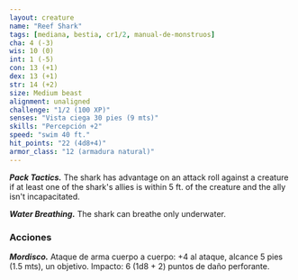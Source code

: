 ```yaml
---
layout: creature
name: "Reef Shark"
tags: [mediana, bestia, cr1/2, manual-de-monstruos]
cha: 4 (-3)
wis: 10 (0)
int: 1 (-5)
con: 13 (+1)
dex: 13 (+1)
str: 14 (+2)
size: Medium beast
alignment: unaligned
challenge: "1/2 (100 XP)"
senses: "Vista ciega 30 pies (9 mts)"
skills: "Percepción +2"
speed: "swim 40 ft."
hit_points: "22 (4d8+4)"
armor_class: "12 (armadura natural)"
---
```


***Pack Tactics.*** The shark has advantage on an attack roll against a creature if at least one of the shark's allies is within 5 ft. of the creature and the ally isn't incapacitated.

***Water Breathing.*** The shark can breathe only underwater.

### Acciones

***Mordisco.*** Ataque de arma cuerpo a cuerpo: +4 al ataque, alcance 5 pies (1.5 mts), un objetivo. Impacto: 6 (1d8 + 2) puntos de daño perforante.